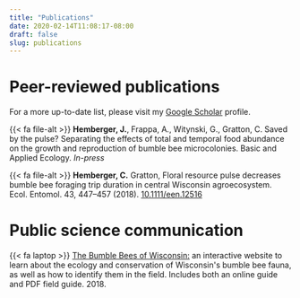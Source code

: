 ```yaml
---
title: "Publications"
date: 2020-02-14T11:08:17-08:00
draft: false
slug: publications
---
```


# Peer-reviewed publications
For a more up-to-date list, please visit my [Google Scholar](https://scholar.google.com/citations?hl=en&user=54mZFJAAAAAJ&view_op=list_works&gmla=AJsN-F7gIT4kVlIhW1rf9SMSpgL3_LY9oU7aKPe5q4CWATKCKQqi9bjrbbCFrq-zBDFNQg5CkWKld8Cy9BaH0KyItFrg7-tW7A) profile.

{{< fa file-alt >}} **Hemberger, J.**, Frappa, A., Witynski, G., Gratton, C. Saved by the pulse?  Separating the effects of total and temporal food abundance on the growth and reproduction of bumble bee microcolonies. Basic and Applied Ecology. *In-press*

{{< fa file-alt >}} **Hemberger, C.** Gratton, Floral resource pulse decreases bumble bee foraging trip duration in central Wisconsin agroecosystem. Ecol. Entomol. 43, 447–457 (2018). [10.1111/een.12516](http://doi.wiley.com/10.1111/een.12516)


# Public science communication
{{< fa laptop >}} [The Bumble Bees of Wisconsin:](https://www.wisconsinbumblebees.com "Wisconsin Bumble Bee Guide") an interactive website to learn about the ecology and conservation of Wisconsin's bumble bee fauna, as well as how to identify them in the field.  Includes both an online guide and PDF field guide. 2018.
